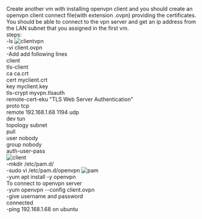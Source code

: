 Create another vm with installing openvpn client and you should create an openvpn client connect file(with extension .ovpn) providing the certificates. You should be able to connect to the vpn server and get an ip address from the LAN subnet that you assigned in the first vm.<br/>
steps:<br/>
-ls
![clientvpn](https://user-images.githubusercontent.com/53372486/140671391-d07dad8e-917f-41d2-85bf-8c32597b2f2c.png)<br/>
-vi client.ovpn<br/>
-Add add following lines<br/>
client<br/>
tls-client<br/>
ca ca.crt<br/>
cert myclient.crt<br/>
key myclient.key<br/>
tls-crypt myvpn.tlsauth<br/>
remote-cert-eku "TLS Web Server Authentication"<br/>
proto tcp<br/>
remote 192.168.1.68 1194 udp<br/>
dev tun<br/>
topology subnet<br/>
pull<br/>
user nobody<br/>
group nobody<br/>
auth-user-pass<br/>
![client](https://user-images.githubusercontent.com/53372486/140671196-68e9af7d-7e68-4dd6-a23b-c138727dba73.png)<br/>
-mkdir /etc/pam.d/<br/>
-sudo vi /etc/pam.d/openvpn
![pam](https://user-images.githubusercontent.com/53372486/140674039-05679c73-c822-4fb2-ad2f-b61b9e0d58d8.png)<br/>
-yum apt install -y openvpn<br/>
To connect to openvpn server<br/>
-yum openvpn --config client.ovpn<br/>
-give username and password<br/>
connected<br/>
-ping 192.168.1.68 on ubuntu